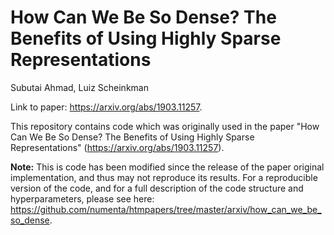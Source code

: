 # How Can We Be So Dense? The Benefits of Using Highly Sparse Representations

Subutai Ahmad, Luiz Scheinkman

Link to paper: https://arxiv.org/abs/1903.11257.

This repository contains code which was originally used in the paper "How Can We Be So Dense? The Benefits of Using Highly Sparse Representations" (https://arxiv.org/abs/1903.11257).

**Note:** This is code has been modified since the release of the paper original implementation, and thus may not reproduce its results. For a reproducible version of the code, and for a full description of the code structure and hyperparameters, please see here: https://github.com/numenta/htmpapers/tree/master/arxiv/how_can_we_be_so_dense.
